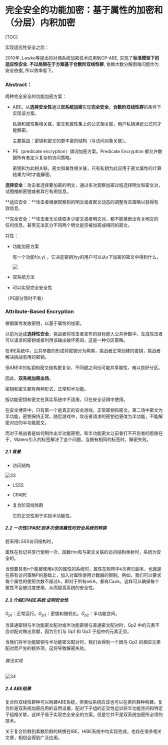 # 完全安全的功能加密：基于属性的加密和（分层）内积加密



[TOC]



实现适应性安全之后：

2010年, Lewko等提出将对偶系统加密技术应用到CP-ABE, 实现了**标准模型下的适应性安全. 不过局限在于方案基于合数阶双线性群**, 依赖大数分解困难问题作为安全依据, 所以效率低下。



### Abstract：

两种完全安全的功能加密方案：

- ABE。从**选择安全性**通过**双系统加密**实现**完全安全**。**合数阶双线性群**的条件下实现该方案。

  私钥和属性集相关联，密文和属性集上的公式相关联，用户私钥满足公式时才能解密。

  主要挑战：密钥和密文的更丰富的结构（与访问对象关联）。

- PE（predicate encryption）谓词加密方案。Predicate Encryption 都允许数据所有者定义复杂的访问策略。

  密钥和为此相关联，密文和属性相关联，只有私钥为此应用于密文属性的计算结果为1时才能解密。



**选择安全**：攻击者选择要加密的明文，通过多次观察加密过程选择明文和密文对，试图推断密钥或者其它有用信息。

**适应安全：**攻击者根据观察到的明文或者密文动态的调整攻击策略以获得有效信息。

**完全安全：**攻击者无论获取多少密文或者明文对，都不能推断出有关明文的任何信息，甚至无法区分不同两个明文是否被加密成相同的密文。



共性：

- 功能加密方案

  有一个功能f(x,y) ，它决定密钥为y的用户可以从x下加密的密文中得到什么。

  ![](F:\论文\Week\image\32.png)

- 双系统方法

- 可以实现完全安全性



（PE部分暂时不看）

### Attribute-Based Encryption

根据属性发放密钥，以基于属性的加密。



以前为达成**选择性安全**，挑战者将攻击者宣布的目标嵌入公共参数中，生成攻击者可以请求的密钥或者利用该输出破坏质询，这是一种分区策略。

在IBE系统中，公共参数的形成将密钥分为两类，挑战者正常创建的密钥，挑战者解决挑战有用的密钥。

但ABE中的私钥和密文结构更复杂，不同键之间也可能共享属性，难以良好分区。



因此，**双系统加密出场**。

密钥和密文都有两种形式，正常和半功能。

版功能密钥和密文在真实系统中不适用，只在安全证明中使用。

在安全博弈中，只有第一个是真正的安全游戏，正常密钥和密文。第二场中密文为半功能，密钥保持正常，随后游戏中，攻击者请求的密钥也更改为半功能，不能解密对应的半功能密文。

而对于挑战者是如何制作出半功能密钥，和半功能密文让前者打不开后者的思路在于，Waters引入的标签解决了这个问题，当拥有相同的标签时，解密失败。



##### 2.1 背景

- 访问结构

![33](F:\论文\Week\image\33.png)

- LSSS

- CPABE

- 复合阶双线性群

  它的正交性用于实现半功能性。



##### 2.2 一次性CPABE到多次使用属性时安全系统的转换

若采用LSSS访问结构时，

属性在标记共享行使用一次，函数rho和与密文关联的访问结构单射时，系统为安全的。

当想要具有n个能被使用k次的属性的系统时，属性在矩阵中k次拷贝副本，也就是在原有访问策略P的基础上，加入对属性使用计数器的限制。例如，我们可以要求每个属性的使用次数不超过k，即对于所有a∈A，都有Ca≤k。这样可以确保每个属性不会被过度使用，从而提高系统的安全性。



##### 2.3 介绍CPABE系统 证明安全性

$G_{p1}：$正常运行。$G_{p3}：$密钥和随机化。$G_{p2}：$半功能空间。

当普通密钥与半功能密文配对或半功能密钥与普通密文配对时，Gp2 中的元素不会对配对做出贡献，因为它们与 Gp1 和 Gp3 子组中的元素正交。

当我们将半功能密钥与半功能密文配对时，我们会得到一个因与 Gp2 的相应元素配对而产生的额外项，这将导致解密失败。

###### 算法实现

![34](F:\application\0_临时存放点\16.jpg)



##### 2.4 ABE结果

复合阶双线性群种可以构建ABE系统，但类似系统应该也可以在素阶群种构建。复合阶是双系统加密应用的自然设置，配对下子组的正交性运训将半功能空间和特定子组相关联，这样子易于实现完全安全的方案。但是它并不是双系统加密所必须的技术。

关于复合阶群到素数阶群的转换在IBE，HIBE系统中均实现完成，也存在很多相关文章，相信会得到广泛应用。



